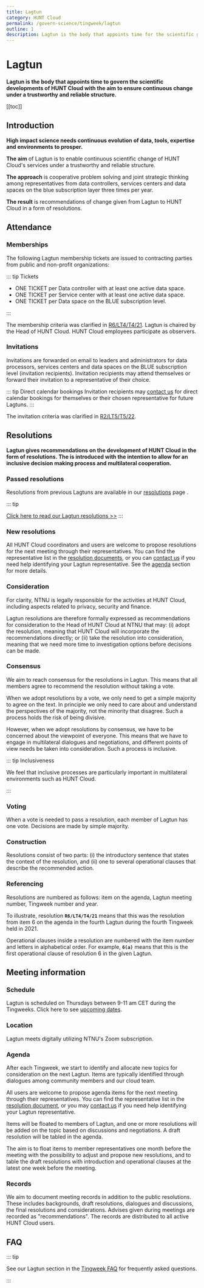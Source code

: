 ```yaml
---
title: Lagtun
category: HUNT Cloud
permalink: /govern-science/tingweek/lagtun
outline: 1
description: Lagtun is the body that appoints time for the scientific governance of HUNT Cloud.
---
```


# Lagtun

**Lagtun is the body that appoints time to govern the scientific developments of HUNT Cloud with the aim to ensure continuous change under a trustworthy and reliable structure.**


[[toc]]

## Introduction

**High impact science needs continuous evolution of data, tools, expertise and environments to prosper.**

**The aim** of Lagtun is to enable continuous scientific change of HUNT Cloud's services under a trustworthy and reliable structure.

**The approach** is cooperative problem solving and joint strategic thinking among representatives from data controllers, services centers and data spaces on the blue subscription layer three times per year. 

**The result** is recommendations of change given from Lagtun to HUNT Cloud in a form of resolutions.

## Attendance

### Memberships

The following Lagtun membership tickets are issued to contracting parties from public and non-profit organizations:

::: tip Tickets

* ONE TICKET per Data controller with at least one active data space.
* ONE TICKET per Service center with at least one active data space. 
* ONE TICKET per Data space on the BLUE subscription level.

:::

The membership criteria was clarified in [R6/LT4/T4/21](/govern-science/tingweek/resolutions/#clarification-of-lagtun-membership). Lagtun is chaired by the Head of HUNT Cloud. HUNT Cloud employees participate as observers.

### Invitations

Invitations are forwarded on email to leaders and administrators for data processors, services centers and data spaces on the BLUE subscription level (invitation recipients). Invitation recipients may attend themselves or forward their invitation to a representative of their choice. 

::: tip Direct calendar bookings
Invitation recipients may [contact us](/contact) for direct calendar bookings for themselves or their chosen representative for future Lagtuns.
:::

The invitation criteria was clarified in [R2/LT5/T5/22](/govern-science/tingweek/resolutions/#clarification-of-ting-week-invitations).

## Resolutions

**Lagtun gives recommendations on the development of HUNT Cloud in the form of resolutions. The is introduced with the intention to allow for an inclusive decision making process and multilateral cooperation.** 

### Passed resolutions

Resolutions from previous Lagtuns are available in our [resolutions](/govern-science/tingweek/resolutions) page .

::: tip

[Click here to read our Lagtun resolutions >>](/govern-science/tingweek/resolutions) 
:::

### New resolutions

All HUNT Cloud coordinators and users are welcome to propose resolutions for the next meeting through their representatives. You can find the representative list in the [resolution documents](/govern-science/tingweek/resolutions), or you can [contact us](/contact) if you need help identifying your Lagtun representative. See the [agenda](/govern-science/tingweek/lagtun/#agenda) section for more details.

### Consideration

For clarity, NTNU is legally responsible for the activities at HUNT Cloud, including aspects related to privacy, security and finance.

Lagtun resolutions are therefore formally expressed as recommendations for consideration to the Head of HUNT Cloud at NTNU that may: (i) adopt the resolution, meaning that HUNT Cloud will incorporate the recommendations directly; or (ii) take the resolution into consideration, meaning that we need more time to investigation options before decisions can be made.

### Consensus

We aim to reach consensus for the resolutions in Lagtun. This means that all members agree to recommend the resolution without taking a vote.

When we adopt resolutions by a vote, we only need to get a simple majority to agree on the text. In principle we only need to care about and understand the perspectives of the majority, not the minority that disagree. Such a process holds the risk of being divisive.

However, when we adopt resolutions by consensus, we have to be concerned about the viewpoint of everyone. This means that we have to engage in multilateral dialogues and negotiations, and different points of view needs be taken into consideration. Such a process is inclusive. 

::: tip Inclusiveness

We feel that inclusive processes are particularly important in  multilateral environments such as HUNT Cloud. 

:::

### Voting

When a vote is needed to pass a resolution, each member of Lagtun has one vote. Decisions are made by simple majority. 

### Construction

Resolutions consist of two parts: (i) the introductory sentence that states the context of the resolution, and (ii) one to several operational clauses that describe the recommended action. 

### Referencing

Resolutions are numbered as follows: item on the agenda, Lagtun meeting number, Tingweek number and year. 

To illustrate, resolution **`R6/LT4/T4/21`** means that this was the resolution from item 6 on the agenda in the fourth Lagtun during the fourth Tingweek held in 2021. 

Operational clauses inside a resolution are numbered with the item number and letters in alphabetical order. For example, **`6(a)`** means that this is the first operational clause of resolution 6 in the given Lagtun.






## Meeting information 

### Schedule 

Lagtun is scheduled on Thursdays between 9-11 am CET during the Tingweeks. Click here to see [upcoming dates](/govern-science/tingweek/dates).

### Location

Lagtun meets digitally utilizing NTNU's Zoom subscription. 

### Agenda

After each Tingweek, we start to identify and allocate new topics for consideration on the next Lagtun. Items are typically identified through dialogues among community members and our cloud team.

All users are welcome to propose agenda items for the next meeting through their representatives. You can find the representative list in the [resolution document](/govern-science/tingweek/resolutions), or you may [contact us](/contact) if you need help identifying your Lagtun representative. 

Items will be floated to members of Lagtun, and one or more resolutions will be added on the topic based on discussions and negotiations. A draft resolution will be tabled in the agenda. 

The aim is to float items to member representatives one month before the meeting with the possibility to adjust and propose new resolutions, and to table the draft resolutions with introduction and operational clauses at the latest one week before the meeting.


### Records

We aim to document meeting records in addition to the public resolutions. These includes backgrounds, draft resolutions, dialogues and discussions, the final resolutions and considerations. Advises given during meetings are recorded as "recommendations". The records are distributed to all active HUNT Cloud users. 


## FAQ

::: tip

See our Lagtun section in the [Tingweek FAQ](/govern-science/tingweek/faq#lagtun) for frequently asked questions.

:::
